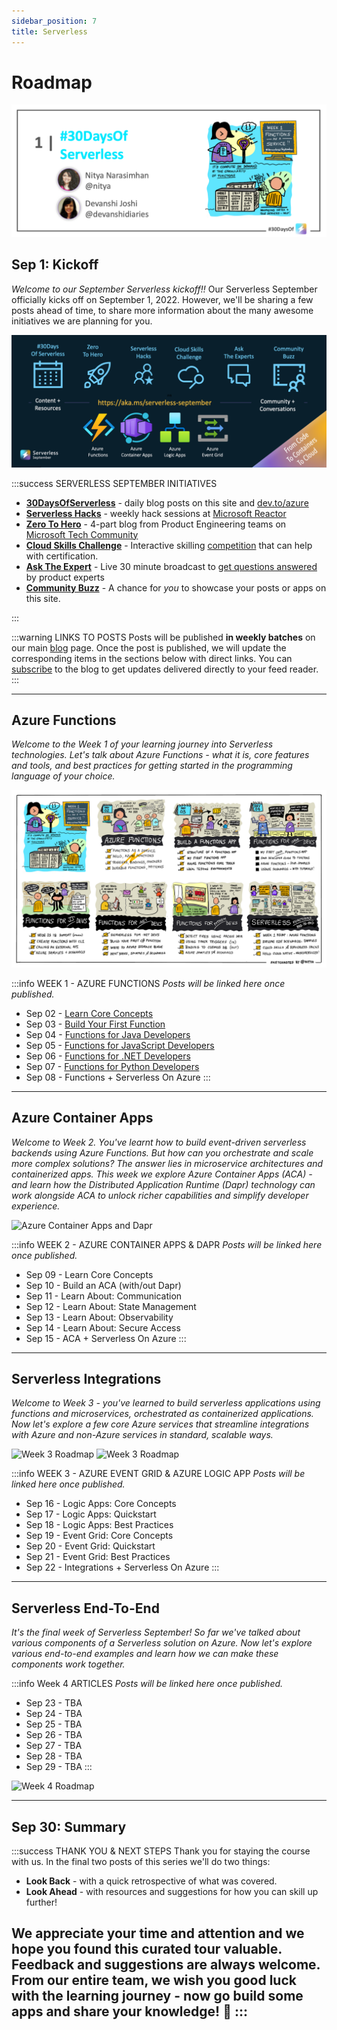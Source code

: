 ```yaml
---
sidebar_position: 7
title: Serverless
---
```


# Roadmap

![Banner Placeholder](./../../static/img/banners/serverless.png) 


## Sep 1: Kickoff 

_Welcome to our September Serverless kickoff!!_ Our Serverless September officially kicks off on September 1, 2022. However, we'll be sharing a few posts ahead of time, to share more information about the many awesome initiatives we are planning for you.

![Kickoff](./../../static/img/banners/serverless/kickoff.png)

:::success SERVERLESS SEPTEMBER INITIATIVES
 * [**30DaysOfServerless**](https://azure.github.io/Cloud-Native/serverless-september/30DaysOfServerless) - daily blog posts on this site and [dev.to/azure](https://dev.to/azure)
 * [**Serverless Hacks**](https://azure.github.io/Cloud-Native/serverless-september!/ServerlessHacks) - weekly hack sessions at [Microsoft Reactor](https://developer.microsoft.com/en-us/reactor/?WT.mc_id=javascript-74010-ninarasi)
 * [**Zero To Hero**](https://azure.github.io/Cloud-Native/serverless-september!/ZeroToHero) - 4-part blog from Product Engineering teams on [Microsoft Tech Community](https://techcommunity.microsoft.com/t5/apps-on-azure-blog/bg-p/AppsonAzureBlog?WT.mc_id=javascript-74010-ninarasi)
 * [**Cloud Skills Challenge**](https://azure.github.io/Cloud-Native/serverless-september!/CloudSkills) - Interactive skilling [competition](https://docs.microsoft.com/en-us/learn/challenges?id=b950cd7a-d456-46ab-81ba-3bd1ad86dc1c&WT.mc_id=javascript-74010-ninarasi) that can help with certification.
 * [**Ask The Expert**](https://azure.github.io/Cloud-Native/serverless-september!/AskTheExpert) - Live 30 minute broadcast to [get questions answered](https://docs.microsoft.com/en-us/shows/ask-the-expert/?WT.mc_id=javascript-74010-ninarasi) by product experts 
 * [**Community Buzz**](https://azure.github.io/Cloud-Native/serverless-september!/CommunityBuzz) - A chance for *you* to showcase your posts or apps on this site.

:::

:::warning LINKS TO POSTS
Posts will be published **in weekly batches** on our main [blog](https://azure.github.io/Cloud-Native/blog) page. Once the post is published, we will update the corresponding items in the sections below with direct links. You can [subscribe](https://azure.github.io/Cloud-Native/blog/rss.xml) to the blog to get updates delivered directly to your feed reader.
:::

---

## Azure Functions

_Welcome to the Week 1 of your learning journey into Serverless technologies. Let's talk about Azure Functions - what it is, core features and tools, and best practices for getting started in the programming language of your choice._

![Azure Functions](./../../static/img/banners/serverless/week1-roadmap.png)

:::info WEEK 1 - AZURE FUNCTIONS
_Posts will be linked here once published._
 * Sep 02 - [Learn Core Concepts](https://azure.github.io/Cloud-Native/blog/02-functions-intro)
 * Sep 03 - [Build Your First Function](https://azure.github.io/Cloud-Native/blog/03-functions-quickstart)
 * Sep 04 - [Functions for Java Developers](https://azure.github.io/Cloud-Native/blog/04-functions-java)
 * Sep 05 - [Functions for JavaScript Developers](https://azure.github.io/Cloud-Native/blog/05-functions-js)
 * Sep 06 - [Functions for .NET Developers](https://azure.github.io/Cloud-Native/blog/06-functions-dotnet)
 * Sep 07 - [Functions for Python Developers](https://azure.github.io/Cloud-Native/blog/07-functions-python)
 * Sep 08 - Functions + Serverless On Azure
:::

---

## Azure Container Apps

_Welcome to Week 2. You've learnt how to build event-driven serverless backends using Azure Functions. But how can you orchestrate and scale more complex solutions? The answer lies in microservice architectures and containerized apps. This week we explore Azure Container Apps (ACA) - and learn how the Distributed Application Runtime (Dapr) technology can work alongside ACA to unlock richer capabilities and simplify developer experience._

![Azure Container Apps and Dapr](https://azure.github.io/Cloud-Native/assets/images/container-apps-73a4a741e713a9b54094d18a7692589d.png)

:::info WEEK 2 - AZURE CONTAINER APPS & DAPR
_Posts will be linked here once published._
 *  Sep 09 - Learn Core Concepts
 *  Sep 10 - Build an ACA (with/out Dapr)
 *  Sep 11 - Learn About: Communication
 *  Sep 12 - Learn About: State Management
 *  Sep 13 - Learn About: Observability
 *  Sep 14 - Learn About: Secure Access
 *  Sep 15 - ACA + Serverless On Azure
:::

---

## Serverless Integrations

_Welcome to Week 3 - you've learned to build serverless applications using functions and microservices, orchestrated as containerized applications. Now let's explore a few core Azure services that streamline integrations with Azure and non-Azure services in standard, scalable ways._


![Week 3 Roadmap](https://azure.github.io/Cloud-Native/assets/images/event-grid-1e3af78a0f9b029d58366b73f558b852.png)
![Week 3 Roadmap](https://azure.github.io/Cloud-Native/assets/images/logic-apps-4681dc57aba2ac8a22b553fecf43a5f0.png)

:::info WEEK 3 - AZURE EVENT GRID & AZURE LOGIC APP
_Posts will be linked here once published._
 *  Sep 16 - Logic Apps: Core Concepts
 *  Sep 17 - Logic Apps: Quickstart
 *  Sep 18 - Logic Apps: Best Practices
 *  Sep 19 - Event Grid: Core Concepts
 *  Sep 20 - Event Grid: Quickstart
 *  Sep 21 - Event Grid: Best Practices
 *  Sep 22 - Integrations + Serverless On Azure
:::

---

## Serverless End-To-End

_It's the final week of Serverless September! So far we've talked about various components of a Serverless solution on Azure. Now let's explore various end-to-end examples and learn how we can make these components work together._

:::info Week 4 ARTICLES
_Posts will be linked here once published._
 *  Sep 23 -  TBA
 *  Sep 24 -  TBA
 *  Sep 25 -  TBA
 *  Sep 26 -  TBA
 *  Sep 27 -  TBA
 *  Sep 28 -  TBA
 *  Sep 29 -  TBA
:::

![Week 4 Roadmap](https://azure.github.io/Cloud-Native/assets/images/end-to-end-fbef829b88adc40d0b435b9838e09e83.png)

---

## Sep 30: Summary

:::success THANK YOU & NEXT STEPS
Thank you for staying the course with us. In the final two posts of this series we'll do two things:
 * **Look Back** - with a quick retrospective of what was covered.
 * **Look Ahead** - with resources and suggestions for how you can skill up further!

We appreciate your time and attention and we hope you found this curated tour valuable. Feedback and suggestions are always welcome. From our entire team, we wish you **good luck with the learning journey - now go build some apps and share your knowledge!** 🎉
:::
---
